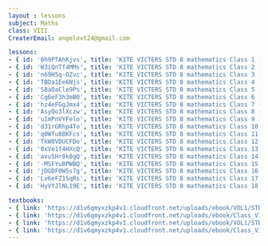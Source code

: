 ```yaml
--- 
layout : lessons 
subject: Maths 
class: VIII
CreaterEmail: angelovt24@gmail.com

lessons: 
- { id: '0h9PTAhKjvs', title: 'KITE VICTERS STD 8 mathematics Class 1 (First Bell-ഫസ്റ്റ് ബെല്‍)' }
- { id: 'W3iQnTf4MMs', title: 'KITE VICTERS STD 8 mathematics Class 2 (First Bell-ഫസ്റ്റ് ബെല്‍)' }
- { id: 'n69H5q-OZvc', title: 'KITE VICTERS STD 8 mathematics Class 3 (First Bell-ഫസ്റ്റ് ബെല്‍)' }
- { id: 'TBDa1Ee6Njs', title: 'KITE VICTERS STD 8 mathematics Class 4 (First Bell-ഫസ്റ്റ് ബെല്‍)' }
- { id: 'S8aOaCle9Ps', title: 'KITE VICTERS STD 8 mathematics Class 5 (First Bell-ഫസ്റ്റ് ബെല്‍)' }
- { id: 'Cg6eF3h3mB0', title: 'KITE VICTERS STD 8 mathematics Class 6 (First Bell-ഫസ്റ്റ് ബെല്‍)' }
- { id: 'hz4eFGgJmx4', title: 'KITE VICTERS STD 8 mathematics Class 7 (First Bell-ഫസ്റ്റ് ബെല്‍)' }
- { id: 'AsyQo3lXczw', title: 'KITE VICTERS STD 8 mathematics Class 8 (First Bell-ഫസ്റ്റ് ബെല്‍)' }
- { id: 'uImPnVYFelo', title: 'KITE VICTERS STD 8 mathematics Class 9 (First Bell-ഫസ്റ്റ് ബെല്‍)' }
- { id: 'd31rGRhp4To', title: 'KITE VICTERS STD 8 mathematics Class 10 (First Bell-ഫസ്റ്റ് ബെല്‍)' }
- { id: 'q0Wfu8BKFcs', title: 'KITE VICTERS STD 8 mathematics Class 11 (First Bell-ഫസ്റ്റ് ബെല്‍)' }
- { id: 'TkW0VDUCFDo', title: 'KITE VICTERS STD 8 mathematics Class 12 (First Bell-ഫസ്റ്റ് ബെല്‍)' }
- { id: '0xVe1f4HXcQ', title: 'KITE VICTERS STD 8 mathematics Class 13 (First Bell-ഫസ്റ്റ് ബെല്‍)' }
- { id: 'avu5Hr8k8gQ', title: 'KITE VICTERS STD 8 mathematics Class 14 (First Bell-ഫസ്റ്റ് ബെല്‍)' }
- { id: '-MSFYuBPWBQ', title: 'KITE VICTERS STD 8 mathematics Class 15 (First Bell-ഫസ്റ്റ് ബെല്‍)' }
- { id: 'jDGDF0W5s7g', title: 'KITE VICTERS STD 8 mathematics Class 16 (First Bell-ഫസ്റ്റ് ബെല്‍)' }
- { id: 'Lv6eFZ1SqRs', title: 'KITE VICTERS STD 8 mathematics Class 17 (First Bell-ഫസ്റ്റ് ബെല്‍)' }
- { id: 'HyVYJlNL19E', title: 'KITE VICTERS STD 8 mathematics Class 18 (First Bell-ഫസ്റ്റ് ബെല്‍)' }

textbooks:
- { link: 'https://d1v6qmyxzkp4v1.cloudfront.net/uploads/ebook/VOL1/STD8/MathsEnglish/MathsEnglish.pdf', title: 'Mathematics Part -1' , medium: 'English' }
- { link: 'https://d1v6qmyxzkp4v1.cloudfront.net/uploads/ebook/Class_VIII/Maths%20English/MathsEnglish.pdf', title: 'Mathematics Part -2' , medium: 'English' }
- { link: 'https://d1v6qmyxzkp4v1.cloudfront.net/uploads/ebook/VOL1/STD8/Mathsmalayalam/Mathsmalayalam.pdf', title: 'Mathematics Part -1' , medium: 'Malayalam' }
- { link: 'https://d1v6qmyxzkp4v1.cloudfront.net/uploads/ebook/Class_VIII/Maths%20Malayalam/MathsMalayalam.pdf', title: 'Mathematics Part -2' , medium: 'Malayalam' }
---  
```

